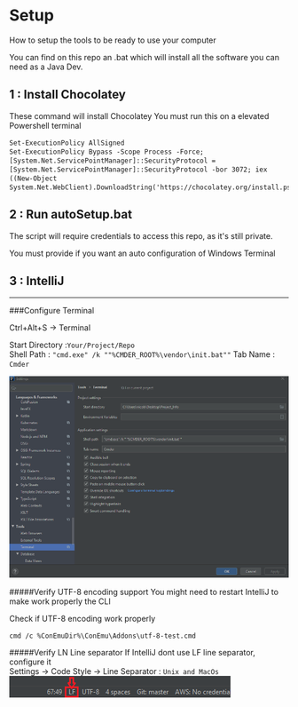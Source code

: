 # Setup
How to setup the tools to be ready to use your computer

You can find on this repo an .bat which will install all the 
software you can need as a Java Dev. 

## 1 : Install Chocolatey
These command will install Chocolatey
You must run this on a elevated Powershell terminal
```
Set-ExecutionPolicy AllSigned
Set-ExecutionPolicy Bypass -Scope Process -Force; [System.Net.ServicePointManager]::SecurityProtocol = [System.Net.ServicePointManager]::SecurityProtocol -bor 3072; iex ((New-Object System.Net.WebClient).DownloadString('https://chocolatey.org/install.ps1'))
```

## 2 : Run autoSetup.bat

The script will require credentials to access this repo, as
it's still private.

You must provide if you want an auto configuration of Windows Terminal

## 3 :  IntelliJ 

_____
###Configure Terminal 

Ctrl+Alt+S &#8594; Terminal 

Start Directory :``Your/Project/Repo``  
Shell Path : ``"cmd.exe" /k ""%CMDER_ROOT%\vendor\init.bat""``
Tab Name : ``Cmder``

![image info](./src/IntelliJTerminalSetup.png)

#####Verify UTF-8 encoding support
You might need to restart IntelliJ to make work properly the CLI

Check if UTF-8 encoding work properly 
```shell script
cmd /c %ConEmuDir%\ConEmu\Addons\utf-8-test.cmd
```
#####Verify LN Line separator
If IntelliJ dont use LF line separator, configure it  
Settings &#8594; Code Style &#8594; Line Separator : ``Unix and MacOs``
![image info](./src/IntelliJLineSeparator.png)
